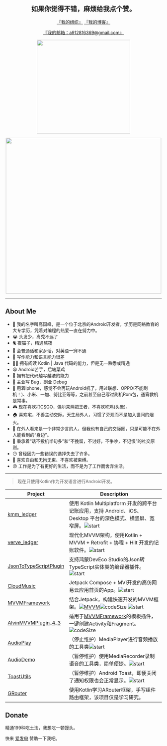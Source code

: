 <h2 align="center">如果你觉得不错，麻烦给我点个赞。</h2>

<p align="center">
    <a href="https://github.com/Pluto-MinLu">『我的组织』</a>
    <a href="https://me.minlukj.com/">『我的博客』</a>
</p>

<p align="center"><a href="mailto:a912816369@gmail.com">『我的邮箱：a912816369@gmail.com』</a></p>

<p align="center"><img src="https://github-readme-stats.vercel.app/api/top-langs/?username=Chen-Xi-g" width="300"></img></p>

<p align="center"><img src="https://github-readme-stats.vercel.app/api?username=Chen-Xi-g" width="500"></img></p>

----

## About Me

- 🎉 我的名字叫高国峰，是一个位于北京的Android开发者，学历是网络教育的大专学历，凭着对编程的热爱一直在努力中。
- 😭 头发少，离秃不远了
- 🐈 夜猫子，精通熬夜
- 💬 会普通话和家乡话，对英语一窍不通
- 📝 写作能力和语言能力很差
- 🤦‍♂️ 拥有阅读 Kotlin | Java 代码的能力，但是无一熟悉或精通
- 😫 Android苦手，后端菜鸡
- 💊 拥有把代码越写越渣的能力
- 🐛 主业写 Bug，副业 Debug
- 📱 用着Iphone，感觉不会再玩Android机了，用过联想、OPPO(不能刷机！)、小米、一加、努比亚等等，之前甚至自己写过刷机Rom包，通宵救机是常事。
- 🎮 现在喜欢打CSGO，偶尔来两把王者，不喜欢吃鸡(头晕)。
- 🏠 喜欢宅，不善主动交际。天生局外人，习惯了旁观而不是加入世间的烟火。
- 💬 在外人看来是一个非常少言的人，但我也有自己的交际圈，只是可能不在外人能看到的“身边”。
- 🍺 秉承着“话不投机半句多”和“不挽留，不讨好，不争吵，不记恨”的社交原则。
- 😶 曾经因为一些错误的选择失去了许多。
- 🚩 喜欢自由和无拘无束、不喜欢被束缚。
- 😡 工作是为了有更好的生活，而不是为了工作而舍弃生活。

---



> 现在只使用Kotlin作为开发语言进行Android开发。

| Project                                                      | Description                                                  |
| ------------------------------------------------------------ | ------------------------------------------------------------ |
| [kmm_ledger](https://github.com/Chen-Xi-g/kmm_ledger)        | 使用 Kotlin Multiplatform 开发的跨平台记账应用，支持 Android、iOS、Desktop 平台的深色模式、横竖屏、宽窄屏。![start](https://img.shields.io/github/stars/Chen-Xi-g/kmm_ledger?style=social)|
| [verve_ledger](https://github.com/Chen-Xi-g/VerveLedger)     | 现代化MVVM架构，使用Kotlin + MVVM + Retrofit + 协程 + Hilt 开发的记账软件。![start](https://img.shields.io/github/stars/Chen-Xi-g/VerveLedger?style=social)|
| [JsonToTypeScriptPlugin](https://github.com/Chen-Xi-g/JsonToTypeScriptPlugin) | 支持鸿蒙DevEco Studio的Json转TypeScript实体类的编译器插件。![start](https://img.shields.io/github/stars/Chen-Xi-g/JsonToTypeScriptPlugin?style=social)|
| [CloudMusic](https://github.com/Chen-Xi-g/CloudMusic)        | Jetpack Compose + MVI开发的高仿网易云应用首页的App。![start](https://img.shields.io/github/stars/Chen-Xi-g/CloudMusic?style=social)|
| [MVVMFramework](https://github.com/Chen-Xi-g/MVVMFramework)  | 结合Jetpack，构建快速开发的MVVM框架。[![MVVM](https://jitpack.io/v/Chen-Xi-g/MVVMFramework.svg)](https://jitpack.io/#Chen-Xi-g/MVVMFramework)![codeSize](https://img.shields.io/github/languages/code-size/Chen-Xi-g/MVVMFramework?style=social) ![start](https://img.shields.io/github/stars/Chen-Xi-g/MVVMFramework?style=social) |
| [AlvinMVVMPlugin_4_3](https://github.com/Chen-Xi-g/AlvinMVVMPlugin_4_3) | 适用于[MVVMFramework](https://github.com/Chen-Xi-g/MVVMFramework)的模板插件，一键创建Activity和Fragment。![codeSize](https://img.shields.io/github/languages/code-size/Chen-Xi-g/AlvinMVVMPlugin_4_3?style=social) |
| [AudioPlay](https://github.com/Pluto-MinLu/AudioPlay)        | （停止维护）MediaPlayer进行音频播放的工具类![start](https://img.shields.io/github/stars/Pluto-MinLu/AudioPlay?style=social) |
| [AudioDemo](https://github.com/Pluto-MinLu/AudioDemo)        | （暂停维护）使用MediaRecorder录制语音的工具类，简单便捷。![start](https://img.shields.io/github/stars/Pluto-MinLu/AudioDemo?style=social) |
| [ToastUtils](https://github.com/Pluto-MinLu/ToastUtils)      | （暂停维护）Android Toast，即便关闭了通知权限也会正常显示。![start](https://img.shields.io/github/stars/Pluto-MinLu/ToastUtils?style=social) |
| [GRouter](https://github.com/Chen-Xi-g/GRouter)              | 使用Kotlin学习ARouter框架，手写组件路由框架，该项目仅是学习研究。      |



## Donate

精通199种吃土法，我想吃一顿馒头。

快来 [爱发电](https://afdian.net/@minlu) 赞助一下我吧。

